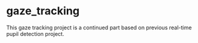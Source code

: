 # gaze_tracking
This gaze tracking project is a continued part based on previous real-time pupil detection project. 
